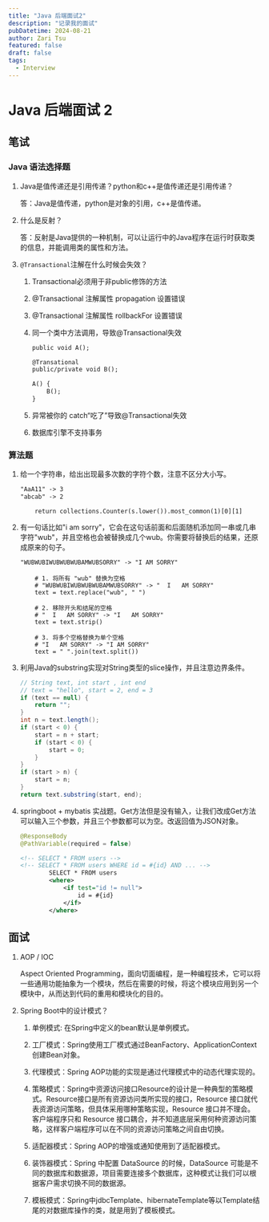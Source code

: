 ```yaml
---
title: "Java 后端面试2"
description: "记录我的面试"
pubDatetime: 2024-08-21
author: Zari Tsu
featured: false
draft: false
tags:
  - Interview
---
```


# Java 后端面试 2

## 笔试

### Java 语法选择题

1. Java是值传递还是引用传递？python和c++是值传递还是引用传递？

    答：Java是值传递，python是对象的引用，c++是值传递。

2. 什么是反射？

    答：反射是Java提供的一种机制，可以让运行中的Java程序在运行时获取类的信息，并能调用类的属性和方法。

3. `@Transactional`注解在什么时候会失效？

   1. Transactional必须用于非public修饰的方法
   2. @Transactional 注解属性 propagation 设置错误
   3. @Transactional 注解属性 rollbackFor 设置错误
   4. 同一个类中方法调用，导致@Transactional失效
      
       ```txt
       public void A();

       @Transational
       public/private void B();

       A() {
           B();
       }
      ```
   5. 异常被你的 catch“吃了”导致@Transactional失效
   6. 数据库引擎不支持事务

### 算法题

1. 给一个字符串，给出出现最多次数的字符个数，注意不区分大小写。

    ```txt
    "AaA11" -> 3
    "abcab" -> 2
    ```

    ```python3
        return collections.Counter(s.lower()).most_common(1)[0][1]
    ```
   
2. 有一句话比如"i am sorry"，它会在这句话前面和后面随机添加同一串或几串字符"wub"，并且空格也会被替换成几个wub。你需要将替换后的结果，还原成原来的句子。

    ```txt
    "WUBWUBIWUBWUBWUBAMWUBSORRY" -> "I AM SORRY"
    ```

    ```python3
        # 1. 将所有 "wub" 替换为空格
        # "WUBWUBIWUBWUBWUBAMWUBSORRY" -> "  I   AM SORRY"
        text = text.replace("wub", " ")

        # 2. 移除开头和结尾的空格
        # "  I   AM SORRY" -> "I   AM SORRY"
        text = text.strip()

        # 3. 将多个空格替换为单个空格
        # "I   AM SORRY" -> "I AM SORRY"
        text = " ".join(text.split())
    ```

3. 利用Java的substring实现对String类型的slice操作，并且注意边界条件。

    ```java
    // String text, int start , int end
    // text = "hello", start = 2, end = 3
    if (text == null) {
        return "";
    }
    int n = text.length();
    if (start < 0) {
        start = n + start;
        if (start < 0) {
            start = 0;
        }
    }
    if (start > n) {
        start = n;
    }
    return text.substring(start, end);
    ```

4. springboot + mybatis 实战题。Get方法但是没有输入，让我们改成Get方法可以输入三个参数，并且三个参数都可以为空。改返回值为JSON对象。

    ```java
    @ResponseBody
    @PathVariable(required = false)
    ```

    ```xml
    <!-- SELECT * FROM users -->
    <!-- SELECT * FROM users WHERE id = #{id} AND ... -->
            SELECT * FROM users
            <where>
                <if test="id != null">
                    id = #{id}
                </if>
            </where>
    ```

## 面试

1. AOP / IOC

    Aspect Oriented Programming，面向切面编程，是一种编程技术，它可以将一些通用功能抽象为一个模块，然后在需要的时候，将这个模块应用到另一个模块中，从而达到代码的重用和模块化的目的。

2. Spring Boot中的设计模式？
   1. 单例模式: 在Spring中定义的bean默认是单例模式。

   2. 工厂模式：Spring使用工厂模式通过BeanFactory、ApplicationContext创建Bean对象。

   3. 代理模式：Spring AOP功能的实现是通过代理模式中的动态代理实现的。

   4. 策略模式：Spring中资源访问接口Resource的设计是一种典型的策略模式。Resource接口是所有资源访问类所实现的接口，Resource 接口就代表资源访问策略，但具体采用哪种策略实现，Resource 接口并不理会。客户端程序只和 Resource 接口耦合，并不知道底层采用何种资源访问策略，这样客户端程序可以在不同的资源访问策略之间自由切换。

   5. 适配器模式：Spring AOP的增强或通知使用到了适配器模式。

   6. 装饰器模式：Spring 中配置 DataSource 的时候，DataSource 可能是不同的数据库和数据源，项目需要连接多个数据库，这种模式让我们可以根据客户需求切换不同的数据源。

   7. 模板模式：Spring中jdbcTemplate、hibernateTemplate等以Template结尾的对数据库操作的类，就是用到了模板模式。
